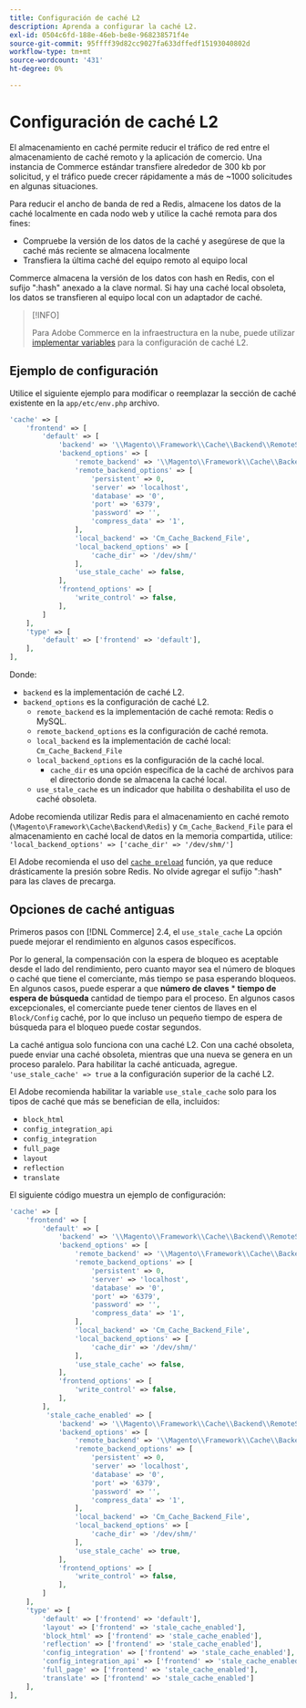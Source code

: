```yaml
---
title: Configuración de caché L2
description: Aprenda a configurar la caché L2.
exl-id: 0504c6fd-188e-46eb-be8e-968238571f4e
source-git-commit: 95ffff39d82cc9027fa633dffedf15193040802d
workflow-type: tm+mt
source-wordcount: '431'
ht-degree: 0%

---
```


# Configuración de caché L2

El almacenamiento en caché permite reducir el tráfico de red entre el almacenamiento de caché remoto y la aplicación de comercio. Una instancia de Commerce estándar transfiere alrededor de 300 kb por solicitud, y el tráfico puede crecer rápidamente a más de ~1000 solicitudes en algunas situaciones.

Para reducir el ancho de banda de red a Redis, almacene los datos de la caché localmente en cada nodo web y utilice la caché remota para dos fines:

- Compruebe la versión de los datos de la caché y asegúrese de que la caché más reciente se almacena localmente
- Transfiera la última caché del equipo remoto al equipo local

Commerce almacena la versión de los datos con hash en Redis, con el sufijo &quot;:hash&quot; anexado a la clave normal. Si hay una caché local obsoleta, los datos se transfieren al equipo local con un adaptador de caché.

>[!INFO]
>
>Para Adobe Commerce en la infraestructura en la nube, puede utilizar [implementar variables](https://experienceleague.adobe.com/docs/commerce-cloud-service/user-guide/configure/env/stage/variables-deploy.html#redis_backend) para la configuración de caché L2.

## Ejemplo de configuración

Utilice el siguiente ejemplo para modificar o reemplazar la sección de caché existente en la `app/etc/env.php` archivo.

```php
'cache' => [
    'frontend' => [
        'default' => [
            'backend' => '\\Magento\\Framework\\Cache\\Backend\\RemoteSynchronizedCache',
            'backend_options' => [
                'remote_backend' => '\\Magento\\Framework\\Cache\\Backend\\Redis',
                'remote_backend_options' => [
                    'persistent' => 0,
                    'server' => 'localhost',
                    'database' => '0',
                    'port' => '6379',
                    'password' => '',
                    'compress_data' => '1',
                ],
                'local_backend' => 'Cm_Cache_Backend_File',
                'local_backend_options' => [
                    'cache_dir' => '/dev/shm/'
                ],
                'use_stale_cache' => false,
            ],
            'frontend_options' => [
                'write_control' => false,
            ],
        ]
    ],
    'type' => [
        'default' => ['frontend' => 'default'],
    ],
],
```

Donde:

- `backend` es la implementación de caché L2.
- `backend_options` es la configuración de caché L2.
   - `remote_backend` es la implementación de caché remota: Redis o MySQL.
   - `remote_backend_options` es la configuración de caché remota.
   - `local_backend` es la implementación de caché local: `Cm_Cache_Backend_File`
   - `local_backend_options` es la configuración de la caché local.
      - `cache_dir` es una opción específica de la caché de archivos para el directorio donde se almacena la caché local.
   - `use_stale_cache` es un indicador que habilita o deshabilita el uso de caché obsoleta.

Adobe recomienda utilizar Redis para el almacenamiento en caché remoto (`\Magento\Framework\Cache\Backend\Redis`) y `Cm_Cache_Backend_File` para el almacenamiento en caché local de datos en la memoria compartida, utilice: `'local_backend_options' => ['cache_dir' => '/dev/shm/']`

El Adobe recomienda el uso del [`cache preload`](redis-pg-cache.md#redis-preload-feature) función, ya que reduce drásticamente la presión sobre Redis. No olvide agregar el sufijo &quot;:hash&quot; para las claves de precarga.

## Opciones de caché antiguas

Primeros pasos con [!DNL Commerce] 2.4, el `use_stale_cache` La opción puede mejorar el rendimiento en algunos casos específicos.

Por lo general, la compensación con la espera de bloqueo es aceptable desde el lado del rendimiento, pero cuanto mayor sea el número de bloques o caché que tiene el comerciante, más tiempo se pasa esperando bloqueos. En algunos casos, puede esperar a que **número de claves** \* **tiempo de espera de búsqueda** cantidad de tiempo para el proceso. En algunos casos excepcionales, el comerciante puede tener cientos de llaves en el `Block/Config` caché, por lo que incluso un pequeño tiempo de espera de búsqueda para el bloqueo puede costar segundos.

La caché antigua solo funciona con una caché L2. Con una caché obsoleta, puede enviar una caché obsoleta, mientras que una nueva se genera en un proceso paralelo. Para habilitar la caché anticuada, agregue. `'use_stale_cache' => true` a la configuración superior de la caché L2.

El Adobe recomienda habilitar la variable `use_stale_cache` solo para los tipos de caché que más se benefician de ella, incluidos:

- `block_html`
- `config_integration_api`
- `config_integration`
- `full_page`
- `layout`
- `reflection`
- `translate`

El siguiente código muestra un ejemplo de configuración:

```php
'cache' => [
    'frontend' => [
        'default' => [
            'backend' => '\\Magento\\Framework\\Cache\\Backend\\RemoteSynchronizedCache',
            'backend_options' => [
                'remote_backend' => '\\Magento\\Framework\\Cache\\Backend\\Redis',
                'remote_backend_options' => [
                    'persistent' => 0,
                    'server' => 'localhost',
                    'database' => '0',
                    'port' => '6379',
                    'password' => '',
                    'compress_data' => '1',
                ],
                'local_backend' => 'Cm_Cache_Backend_File',
                'local_backend_options' => [
                    'cache_dir' => '/dev/shm/'
                ],
                'use_stale_cache' => false,
            ],
            'frontend_options' => [
                'write_control' => false,
            ],
        ],
         'stale_cache_enabled' => [
            'backend' => '\\Magento\\Framework\\Cache\\Backend\\RemoteSynchronizedCache',
            'backend_options' => [
                'remote_backend' => '\\Magento\\Framework\\Cache\\Backend\\Redis',
                'remote_backend_options' => [
                    'persistent' => 0,
                    'server' => 'localhost',
                    'database' => '0',
                    'port' => '6379',
                    'password' => '',
                    'compress_data' => '1',
                ],
                'local_backend' => 'Cm_Cache_Backend_File',
                'local_backend_options' => [
                    'cache_dir' => '/dev/shm/'
                ],
                'use_stale_cache' => true,
            ],
            'frontend_options' => [
                'write_control' => false,
            ],
        ]
    ],
    'type' => [
        'default' => ['frontend' => 'default'],
        'layout' => ['frontend' => 'stale_cache_enabled'],
        'block_html' => ['frontend' => 'stale_cache_enabled'],
        'reflection' => ['frontend' => 'stale_cache_enabled'],
        'config_integration' => ['frontend' => 'stale_cache_enabled'],
        'config_integration_api' => ['frontend' => 'stale_cache_enabled'],
        'full_page' => ['frontend' => 'stale_cache_enabled'],
        'translate' => ['frontend' => 'stale_cache_enabled']
    ],
],
```
